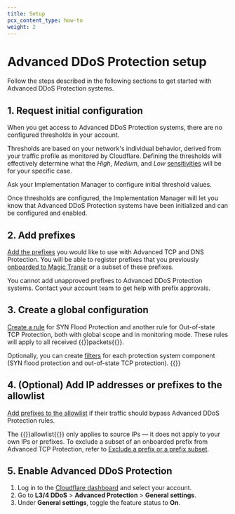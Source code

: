 ```yaml
---
title: Setup
pcx_content_type: how-to
weight: 2
---
```


# Advanced DDoS Protection setup

Follow the steps described in the following sections to get started with Advanced DDoS Protection systems.

## 1. Request initial configuration

When you get access to Advanced DDoS Protection systems, there are no configured thresholds in your account.

Thresholds are based on your network's individual behavior, derived from your traffic profile as monitored by Cloudflare. Defining the thresholds will effectively determine what the _High_, _Medium_, and _Low_ [sensitivities](/ddos-protection/advanced-ddos-systems/rule-settings/#burst-sensitivity) will be for your specific case.

Ask your Implementation Manager to configure initial threshold values.

Once thresholds are configured, the Implementation Manager will let you know that Advanced DDoS Protection systems have been initialized and can be configured and enabled.

## 2. Add prefixes

[Add the prefixes](/ddos-protection/advanced-ddos-systems/how-to/add-prefix/) you would like to use with Advanced TCP and DNS Protection. You will be able to register prefixes that you previously [onboarded to Magic Transit](/magic-transit/how-to/advertise-prefixes/) or a subset of these prefixes.

You cannot add unapproved prefixes to Advanced DDoS Protection systems. Contact your account team to get help with prefix approvals.

## 3. Create a global configuration

[Create a rule](/ddos-protection/advanced-ddos-systems/how-to/create-rule/) for SYN Flood Protection and another rule for Out-of-state TCP Protection, both with global scope and in monitoring mode. These rules will apply to all received {{<glossary-tooltip term_id="data packet">}}packets{{</glossary-tooltip>}}.

Optionally, you can create [filters](/ddos-protection/advanced-ddos-systems/concepts/#filter) for each protection system component (SYN flood protection and out-of-state TCP protection). {{<render file="_atp-filter-definition.md">}}

## 4. (Optional) Add IP addresses or prefixes to the allowlist

[Add prefixes to the allowlist](/ddos-protection/advanced-ddos-systems/how-to/add-prefix-allowlist/) if their traffic should bypass Advanced DDoS Protection rules.

The {{<glossary-tooltip term_id="allowlist">}}allowlist{{</glossary-tooltip>}} only applies to source IPs — it does not apply to your own IPs or prefixes. To exclude a subset of an onboarded prefix from Advanced TCP Protection, refer to [Exclude a prefix or a prefix subset](/ddos-protection/advanced-ddos-systems/how-to/exclude-prefix/).


## 5. Enable Advanced DDoS Protection

1. Log in to the [Cloudflare dashboard](https://dash.cloudflare.com/) and select your account.
2. Go to **L3/4 DDoS** > **Advanced Protection** > **General settings**.
3. Under **General settings**, toggle the feature status to **On**.